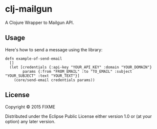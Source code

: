 # clj-mailgun

A Clojure Wrapper to Mailgun API.

Usage
-----
Here's how to send a message using the library:

```
defn example-of-send-email
  []
  (let [credentials {:api-key "YOUR_API_KEY" :domain "YOUR_DOMAIN"}
        params {:from "FROM_EMAIL" :to "TO_EMAIL" :subject "YOUR_SUBJECT" :text "YOUR_TEXT"}]
    (core/send-email credentials params))
```
## License

Copyright © 2015 FIXME

Distributed under the Eclipse Public License either version 1.0 or (at
your option) any later version.
